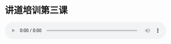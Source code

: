 # 讲道培训第三课

<audio style="width: 100%;" preload="false" controls controlslist="nodownload"><source src="//cdn.wechat.edu.pl/audio/mp3/old/25044.mp3" type="audio/mpeg">Your browser does not support the audio element.</audio>



